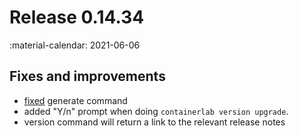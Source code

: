 # Release 0.14.34
:material-calendar: 2021-06-06


## Fixes and improvements
- [fixed](https://github.com/srl-labs/containerlab/pull/440) generate command
- added "Y/n" prompt when doing `containerlab version upgrade`.
- version command will return a link to the relevant release notes

